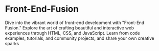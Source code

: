 # Front-End-Fusion
Dive into the vibrant world of front-end development with "Front-End Fusion." Explore the art of crafting beautiful and interactive web experiences through HTML, CSS, and JavaScript. Learn from code examples, tutorials, and community projects, and share your own creative sparks
